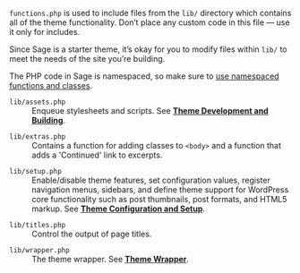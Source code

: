 ---
---
`functions.php` is used to include files from the `lib/` directory which contains all of the theme functionality. Don’t place any custom code in this file — use it only for includes. 

Since Sage is a starter theme, it’s okay for you to modify files within `lib/` to meet the needs of the site you’re building. 

The PHP code in Sage is namespaced, so make sure to [use namespaced functions and classes](https://roots.io/upping-php-requirements-in-your-wordpress-themes-and-plugins/).

<dl class="dl-horizontal">
  <dt><code>lib/assets.php</code></dt>
  <dd>Enqueue stylesheets and scripts. See <a href="/sage/docs/theme-development/"><b>Theme Development and Building</b></a>.</dd>
</dl>
<dl class="dl-horizontal">
  <dt><code>lib/extras.php</code></dt>
  <dd>Contains a function for adding classes to <code>&lt;body&gt;</code> and a function that adds a 'Continued' link to excerpts.</dd>
</dl>
<dl class="dl-horizontal">
  <dt><code>lib/setup.php</code></dt>
  <dd>Enable/disable theme features, set configuration values, register navigation menus, sidebars, and define theme support for WordPress core functionality such as post thumbnails, post formats, and HTML5 markup. See <a href="/sage/docs/theme-configuration/"><b>Theme Configuration and Setup</b></a>.</dd>
</dl>
<dl class="dl-horizontal">
  <dt><code>lib/titles.php</code></dt>
  <dd>Control the output of page titles.</dd>
</dl>
<dl class="dl-horizontal">
  <dt><code>lib/wrapper.php</code></dt>
  <dd>The theme wrapper. See <a href="/sage/docs/theme-wrapper/"><b>Theme Wrapper</b></a>.</dd>
</dl>
